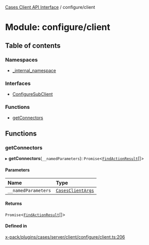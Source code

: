 [Cases Client API Interface](../README.md) / configure/client

# Module: configure/client

## Table of contents

### Namespaces

- [\_internal\_namespace](configure_client._internal_namespace.md)

### Interfaces

- [ConfigureSubClient](../interfaces/configure_client.ConfigureSubClient.md)

### Functions

- [getConnectors](configure_client.md#getconnectors)

## Functions

### getConnectors

▸ **getConnectors**(`__namedParameters`): `Promise`<[`FindActionResult`](../interfaces/client._internal_namespace.FindActionResult.md)[]\>

#### Parameters

| Name | Type |
| :------ | :------ |
| `__namedParameters` | [`CasesClientArgs`](../interfaces/client._internal_namespace.CasesClientArgs.md) |

#### Returns

`Promise`<[`FindActionResult`](../interfaces/client._internal_namespace.FindActionResult.md)[]\>

#### Defined in

[x-pack/plugins/cases/server/client/configure/client.ts:206](https://github.com/elastic/kibana/blob/c427bf270ae/x-pack/plugins/cases/server/client/configure/client.ts#L206)
